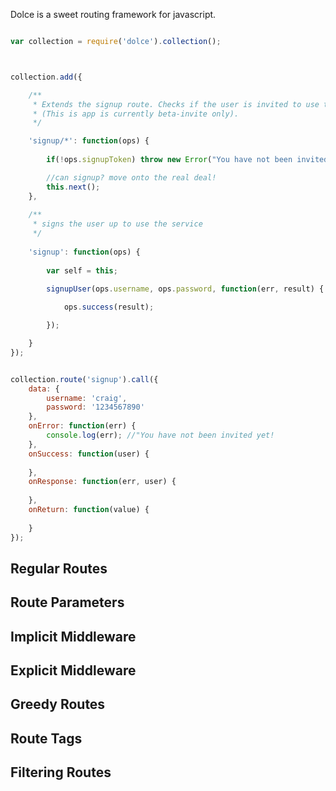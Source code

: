 
Dolce is a sweet routing framework for javascript.

```javascript

var collection = require('dolce').collection();



collection.add({

	/**
	 * Extends the signup route. Checks if the user is invited to use the service 
	 * (This is app is currently beta-invite only).
	 */

	'signup/*': function(ops) {
			
		if(!ops.signupToken) throw new Error("You have not been invited yet!");

		//can signup? move onto the real deal!
		this.next();
	},
	
	/**
	 * signs the user up to use the service
	 */
	 
	'signup': function(ops) {
		
		var self = this;

		signupUser(ops.username, ops.password, function(err, result) {
			
			ops.success(result);

		});

	}
});


collection.route('signup').call({
	data: {
		username: 'craig',
		password: '1234567890'
	},
	onError: function(err) {
		console.log(err); //"You have not been invited yet!
	},
	onSuccess: function(user) {
		
	}, 
	onResponse: function(err, user) {
		
	},
	onReturn: function(value) {
		
	}
});

```


## Regular Routes

## Route Parameters

## Implicit Middleware

## Explicit Middleware

## Greedy Routes

## Route Tags

## Filtering Routes
